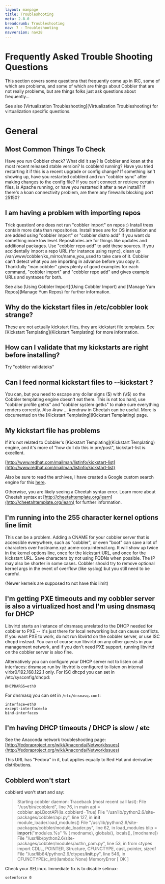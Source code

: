 ```yaml
---
layout: manpage
title: Troubleshooting
meta: 2.8.0
breadcrumb: Troubleshooting
nav: 7 - Troubleshooting
navversion: nav28
---
```

# Frequently Asked Trouble Shooting Questions

This section covers some questions that frequently come up in IRC, some of which are problems, and some of which are
things about Cobbler that are not really problems, but are things folks just ask questions about frequently...

See also [Virtualization Troubleshooting](Virtualization Troubleshooting) for virtualization specific questions.

# General

## Most Common Things To Check

Have you run Cobbler check? What did it say? Is Cobbler and koan at the most recent released stable version? Is
cobblerd running? Have you tried restarting it if this is a recent upgrade or config change? If something isn't showing
up, have you restarted cobblerd and run "cobbler sync" after making changes to the config file? If you can't connect or
retrieve certain files, is Apache running, or have you restarted it after a new install? If there's a koan connectivity
problem, are there any firewalls blocking port 25150?

## I am having a problem with importing repos

Trick question! one does not run "cobbler import" on repos :) Install trees contain more data than repositories. Install
trees are for OS installation and are added using "cobbler import" or "cobbler distro add" if you want do something more
low level. Repositories are for things like updates and additional packages. Use "cobbler repo add" to add these
sources. If you accidentally import a repo URL (for instance using rsync), clean up
/var/www/cobbler/ks\_mirror/name\_you\_used to take care of it. Cobbler can't detect what you are importing in advance
before you copy it. Thankfully "man cobbler" gives plenty of good examples for each command, "cobbler import" and
"cobbler repo add" and gives example URLs and syntaxes for both.

See also [Using Cobbler Import](Using Cobbler Import) and [Manage Yum Repos](Manage Yum Repos) for further information.

## Why do the kickstart files in /etc/cobbler look strange?

These are not actually kickstart files, they are kickstart file templates. See
[Kickstart Templating](Kickstart Templating) for more information.

## How can I validate that my kickstarts are right before installing?

Try "cobbler validateks"

## Can I feed normal kickstart files to --kickstart ?

You can, but you need to escape any dollar signs ($) with (\\$) so the Cobbler templating engine doesn't eat them. This
is not too hard, use "cobbler profile getks" and "cobbler system getks" to make sure everything renders correctly. Also
\#raw ... \#endraw in Cheetah can be useful. More is documented on the [Kickstart Templating](Kickstart Templating)
page.

## My kickstart file has problems

If it's not related to Cobbler's [Kickstart Templating](Kickstart Templating) engine, and it's more of "how do I do this
in pre/post", kickstart-list is excellent.

[http://www.redhat.com/mailman/listinfo/kickstart-list](http://www.redhat.com/mailman/listinfo/kickstart-list)

Also be sure to read the archives, I have created a Google custom search engine for this
[here](http://www.google.com/coop/cse?cx=016811804524159694721:1h7btspnxtu).

Otherwise, you are likely seeing a Cheetah syntax error. Learn more about Cheetah syntax at
[http://cheetahtemplate.org/learn](http://cheetahtemplate.org/learn) for further information.

## I'm running into the 255 character kernel options line limit

This can be a problem. Adding a CNAME for your cobbler server that is accessible everywhere, such as "cobbler", or even
"boot" can save a lot of characters over hostname.xyz.acme-corp.internal.org. It will show up twice in the kernel
options line, once for the kickstart URL, and once for the kickstart URL. Save characters by not using FQDNs when
possible. The IP may also be shorter in some cases. Cobbler should try to remove optional kernel args in the event of
overflow (like syslog) but you still need to be careful.

(Newer kernels are supposed to not have this limit)

## I'm getting PXE timeouts and my cobbler server is also a virtualized host and I'm using dnsmasq for DHCP

Libvirtd starts an instance of dnsmasq unrelated to the DHCP needed for cobbler to PXE -- it's just there for local
networking but can cause conflicts. If you want PXE to work, do not run libvirtd on the cobbler server, or use ISC dhcpd
instead. You can of course run libvirtd on any other guests in your management network, and if you don't need PXE
support, running libvirtd on the cobbler server is also fine.

Alternatively you can configure your DHCP server not to listen on all interfaces: dnsmasq run by libvirtd is configured
to listen on internal virbr0/192.168.122.1 only. For ISC dhcpd you can set in /etc/sysconfig/dhcpd:

    DHCPDARGS=eth0

For dnsmasq you can set in `/etc/dnsmasq.conf`:

    interface=eth0
    except-interface=lo
    bind-interfaces

## I'm having DHCP timeouts / DHCP is slow / etc

See the Anaconda network troubleshooting page:
[http://fedoraproject.org/wiki/Anaconda/NetworkIssues](http://fedoraproject.org/wiki/Anaconda/NetworkIssues)

This URL has "Fedora" in it, but applies equally to Red Hat and
derivative distributions.

## Cobblerd won't start

cobblerd won't start and say:

> Starting cobbler daemon: Traceback (most recent call last):
>   File "/usr/bin/cobblerd", line 76, in main
>     api = cobbler_api.BootAPI(is_cobblerd=True)
>   File "/usr/lib/python2.6/site-packages/cobbler/api.py", line 127, in __init__
>     module_loader.load_modules()
>   File "/usr/lib/python2.6/site-packages/cobbler/module_loader.py", line 62, in load_modules
>     blip =  __import__("modules.%s" % ( modname), globals(), locals(), [modname])
>   File "/usr/lib/python2.6/site-packages/cobbler/modules/authn_pam.py", line 53, in <module>
>     from ctypes import CDLL, POINTER, Structure, CFUNCTYPE, cast, pointer, sizeof
>   File "/usr/lib64/python2.6/ctypes/__init__.py", line 546, in <module>
>     CFUNCTYPE(c_int)(lambda: None)
> MemoryError
>                                                            [  OK  ]

Check your SELinux. Immediate fix is to disable selinux:

    setenforce 0

